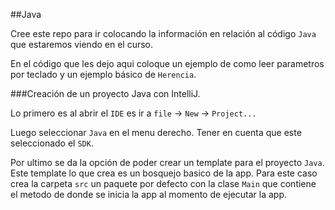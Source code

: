 ##Java


Cree este repo para ir colocando la información en relación al código `Java` que estaremos viendo en el curso. 

En el código que les dejo aqui coloque un ejemplo de como leer parametros por teclado y un ejemplo básico de `Herencia`.


###Creación de un proyecto Java con IntelliJ. 

Lo primero es al abrir el `IDE` es ir a `file` -> `New` -> `Project...`


Luego seleccionar `Java` en el menu derecho. Tener en cuenta que este seleccionado el `SDK`.


Por ultimo se da la opción de poder crear un template para el proyecto `Java`. Este template lo que crea es un bosquejo basico de la app. Para este caso crea la carpeta `src` un paquete por defecto con la clase `Main` que contiene el metodo de donde se inicia la app al momento de ejecutar la app. 